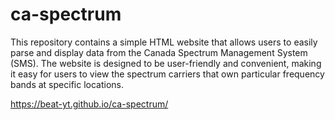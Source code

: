# ca-spectrum
This repository contains a simple HTML website that allows users to easily parse and display data from the Canada Spectrum Management System (SMS). The website is designed to be user-friendly and convenient, making it easy for users to view the spectrum carriers that own particular frequency bands at specific locations.

https://beat-yt.github.io/ca-spectrum/
